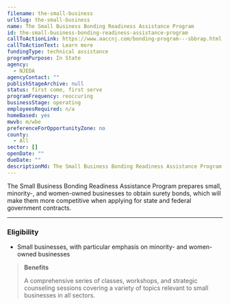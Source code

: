 ```yaml
---
filename: the-small-business
urlSlug: the-small-business
name: The Small Business Bonding Readiness Assistance Program
id: the-small-business-bonding-readiness-assistance-program
callToActionLink: https://www.aaccnj.com/bonding-program---sbbrap.html
callToActionText: Learn more
fundingType: technical assistance
programPurpose: In State
agency:
  - NJEDA
agencyContact: ""
publishStageArchive: null
status: first come, first serve
programFrequency: reoccuring
businessStage: operating
employeesRequired: n/a
homeBased: yes
mwvb: m/wbe
preferenceForOpportunityZone: no
county:
  - All
sector: []
openDate: ""
dueDate: ""
descriptionMd: The Small Business Bonding Readiness Assistance Program prepares small, minority-, and women-owned businesses to obtain surety bonds, which will make them more competitive when applying for state and federal government contracts.
---
```


The Small Business Bonding Readiness Assistance Program prepares small, minority-, and women-owned businesses to obtain surety bonds, which will make them more competitive when applying for state and federal government contracts.

---

### Eligibility

- Small businesses, with particular emphasis on minority- and women-owned businesses

> **Benefits**
>
> A comprehensive series of classes, workshops, and strategic counseling sessions covering a variety of topics relevant to small businesses in all sectors.
